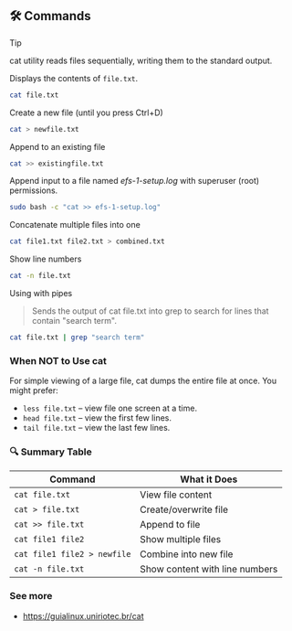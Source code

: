 ## 🛠️ Commands
> [!TIP]
> cat utility reads files sequentially, writing them to the standard output. 

Displays the contents of `file.txt`.
```zsh
cat file.txt
```

Create a new file (until you press Ctrl+D)
```zsh
cat > newfile.txt
```


Append to an existing file
```zsh
cat >> existingfile.txt
```

Append input to a file named *efs-1-setup.log* with superuser (root) permissions.
```zsh
sudo bash -c "cat >> efs-1-setup.log"
```

Concatenate multiple files into one
```zsh
cat file1.txt file2.txt > combined.txt
```

Show line numbers
```zsh
cat -n file.txt
```

Using with pipes
> Sends the output of cat file.txt into grep to search for lines that contain "search term".
```zsh
cat file.txt | grep "search term"
```

### When NOT to Use cat
For simple viewing of a large file, cat dumps the entire file at once. You might prefer:

- `less file.txt` – view file one screen at a time.
- `head file.txt` – view the first few lines.
- `tail file.txt` – view the last few lines.


### 🔍 Summary Table

| Command                     | What it Does                   |
| --------------------------- | ------------------------------ |
| `cat file.txt`              | View file content              |
| `cat > file.txt`            | Create/overwrite file          |
| `cat >> file.txt`           | Append to file                 |
| `cat file1 file2`           | Show multiple files            |
| `cat file1 file2 > newfile` | Combine into new file          |
| `cat -n file.txt`           | Show content with line numbers |

### See more
- https://guialinux.uniriotec.br/cat
